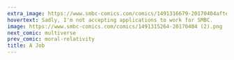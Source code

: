 ```yaml
---
extra_image: https://www.smbc-comics.com/comics/1491316679-20170404after.png
hovertext: Sadly, I'm not accepting applications to work for SMBC.
image: https://www.smbc-comics.com/comics/1491315264-20170404 (2).png
next_comic: multiverse
prev_comic: moral-relativity
title: A Job
---
```


